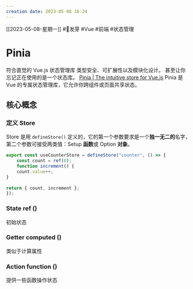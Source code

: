```yaml
---
creation date: 2023-05-08 16:24 
---
```

 [[2023-05-08-星期一]]  #🌱发芽 #Vue #前端 #状态管理
 # Pinia
符合直觉的 Vue.js 状态管理库
类型安全、可扩展性以及模块化设计。 甚至让你忘记正在使用的是一个状态库。
[Pinia | The intuitive store for Vue.js](https://pinia.vuejs.org/zh/)
Pinia 是 Vue 的专属状态管理库，它允许你跨组件或页面共享状态。
## 核心概念
### 定义 Store
Store 是用 `defineStore()` 定义的，它的第一个参数要求是一个**独一无二的**名字，第二个参数可接受两类值：Setup **函数**或 Option **对象**。
```js
export const useCounterStore = defineStore("counter", () => {
	const count = ref(0);
	function increment() {
	count.value++;
}
  
return { count, increment };
});
```
### State  ref ()
初始状态
### Getter  computed ()
类似于计算属性
 ### Action function ()
提供一些函数操作状态








